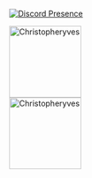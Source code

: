 
[![Discord Presence](https://lanyard-profile-readme.vercel.app/api/183355348646625280?theme=dark&bg=18191c&animated=true&hideDiscrim=true&borderRadius=30px)](https://discord.com/users/183355348646625280)

<div>
    <div>
    <img src="https://count.getloli.com/get/@:clay17k?theme=clay17k" alt="Christopheryves" height="130px"/>
        </div>
<div>

<div>
    <div>
    <img src="https://i.hizliresim.com/jz27j0b.png" alt="Christopheryves" height="130px"/>
        </div>
<div>
